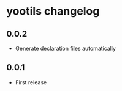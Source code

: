 # yootils changelog

## 0.0.2

* Generate declaration files automatically

## 0.0.1

* First release